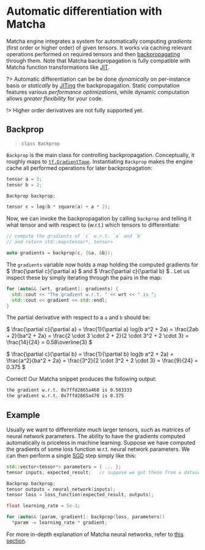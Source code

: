 # Automatic differentiation with Matcha

Matcha engine integrates a system for automatically computing _gradients_
(first order or higher order) of given tensors. It works via caching 
relevant operations performed on required tensors
and then [backpropagating](https://en.wikipedia.org/wiki/Backpropagation) 
through them. Note that Matcha backpropagation is fully compatible with 
Matcha function transformations like [JIT](tensor/jit).

?> Automatic differentiation can be be done _dynamically_ on per-instance 
   basis or _statically_ by [JITing](tensor/jit) the backpropagation.
   Static computation features various _performance optimizations_,
   while dynamic computation allows _greater flexibility_ for your code.

!> Higher order derivatives are not fully supported yet.


## Backprop
> `class Backprop`

`Backprop` is the main class for controlling backpropagation. Conceptually, it
roughly maps to [`tf.GradientTape`](https://www.tensorflow.org/api_docs/python/tf/GradientTape).
Instantiating `Backprop` makes the engine cache all performed operations for
later backpropagation:

```cpp
tensor a = 3;
tensor b = 2;

Backprop backprop;

tensor c = log(b * square(a) + a * 2);
```

Now, we can invoke the backpropagation by calling `backprop` and telling
it what tensor and with respect to (w.r.t.) which tensors to differentiate:

```cpp
// compute the gradients of `c` w.r.t. `a` and `b`
// and return std::map<tensor*, tensor>

auto gradients = backprop(c, {&a, &b});
```

The `gradients` variable now holds a map holding the computed gradients for
$ \frac{\partial c}{\partial a} $ and $ \frac{\partial c}{\partial b} $ .
Let us inspect these by simply iterating through the pairs in the map:

```cpp
for (auto&& [wrt, gradient]: gradients) {
  std::cout << "The gradient w.r.t. " << wrt << " is ";
  std::cout << gradient << std::endl;
}
```

The partial derivative with respect to a `a` and `b` should be:

$
\frac{\partial c}{\partial a} =
\frac{1}{\partial a} log(b a^2 + 2a) =
\frac{2ab + 2}{ba^2 + 2a} =
\frac{2 \cdot 3 \cdot 2 + 2}{2 \cdot 3^2 + 2 \cdot 3} =
\frac{14}{24} = 0.58\overline{3}
$


$
\frac{\partial c}{\partial b} =
\frac{1}{\partial b} log(b a^2 + 2a) =
\frac{a^2}{ba^2 + 2a} =
\frac{3^2}{2 \cdot 3^2 + 2 \cdot 3} =
\frac{9}{24} = 0.375
$


Correct! Our Matcha snippet produces the following output:

```txt
the gradient w.r.t. 0x7ffd2865a468 is 0.583333
the gradient w.r.t. 0x7ffd2865a470 is 0.375
```

## Example


Usually we want to differentiate much larger tensors, such
as matrices of neural network parameters.
The ability to have the gradients computed automatically is priceless
in machine learning. Suppose we have computed the gradients of some
loss function w.r.t. neural network parameters. We can then
perform a single [SGD](nn/optimizers/sgd) step simply like this:

```cpp
std::vector<tensor*> parameters = { ... };
tensor inputs, expected_result;   // suppose we got these from a dataset

Backprop backprop;
tensor outputs = neural_network(inputs);
tensor loss = loss_function(expected_result, outputs);

float learning_rate = 5e-3;

for (auto&& [param, gradient]: backprop(loss, parameters))
  *param -= learning_rate * gradient;
```

For more in-depth explanation of Matcha neural networks, refer to
[this section](nn/).
